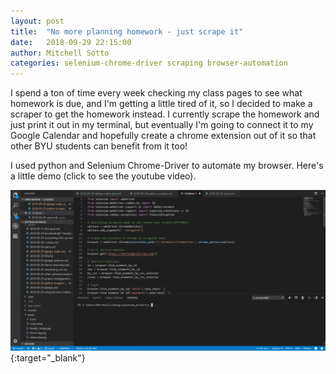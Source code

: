 ```yaml
---
layout: post
title:  "No more planning homework - just scrape it"
date:   2018-09-29 22:15:00
author: Mitchell Sotto
categories: selenium-chrome-driver scraping browser-automation
---
```

I spend a ton of time every week checking my class pages to see what homework is due, and I'm getting a little tired of it, so I decided to make a scraper to get the homework instead. I currently scrape the homework and just print it out in my terminal, but eventually I'm going to connect it to my Google Calendar and hopefully create a chrome extension out of it so that other BYU students can benefit from it too!

I used python and Selenium Chrome-Driver to automate my browser. Here's a little demo (click to see the youtube video).

[![LearningSuite Scraper](/assets/python-scraper.PNG)](https://youtu.be/-j-WJb3Vaw4 "Scraping LearningSuite with Selenium"){:target="_blank"}
